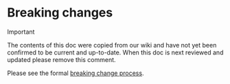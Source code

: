 # Breaking changes

> [!IMPORTANT]
> The contents of this doc were copied from our wiki and have not yet been
> confirmed to be current and up-to-date. When this doc is next reviewed and
> updated please remove this comment.

Please see the formal [breaking change process](https://github.com/dart-lang/sdk/blob/master/docs/process/breaking-changes.md).